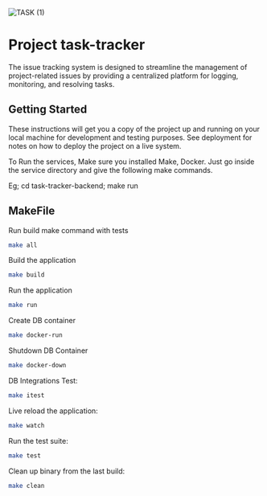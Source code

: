 ![TASK (1)](https://github.com/user-attachments/assets/c2080268-435f-48a5-b0b4-a60c236b8c1f)


# Project task-tracker
The issue tracking system is designed to streamline the management of project-related issues by providing a centralized platform for logging, monitoring, and resolving tasks.

## Getting Started

These instructions will get you a copy of the project up and running on your local machine for development and testing purposes. See deployment for notes on how to deploy the project on a live system.

To Run the services, Make sure you installed Make, Docker. Just go inside the service directory and give the following make commands.

Eg; cd task-tracker-backend; make run 

## MakeFile

Run build make command with tests
```bash
make all
```

Build the application
```bash
make build
```

Run the application
```bash
make run
```
Create DB container
```bash
make docker-run
```

Shutdown DB Container
```bash
make docker-down
```

DB Integrations Test:
```bash
make itest
```

Live reload the application:
```bash
make watch
```

Run the test suite:
```bash
make test
```

Clean up binary from the last build:
```bash
make clean
```
